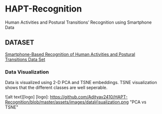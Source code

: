# HAPT-Recognition
Human Activities and Postural Transitions’ Recognition using Smartphone Data

## DATASET
[Smartphone-Based Recognition of Human Activities and Postural Transitions Data Set](https://archive.ics.uci.edu/ml/datasets/Smartphone-Based+Recognition+of+Human+Activities+and+Postural+Transitions "UCI Machine Learning Repository")

### Data Visualization 
Data is visualized using 2-D PCA and TSNE embeddings. TSNE visualization shows that the different classes are well seperable. 

![alt text][logo]
[logo]: https://github.com/Adityav2410/HAPT-Recognition/blob/master/assets/images/dataVisualization.png "PCA vs TSNE"





